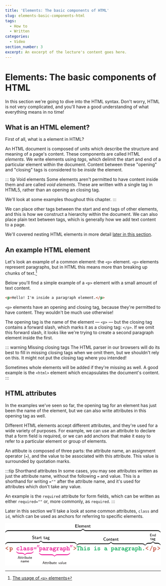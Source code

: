 ```yaml
---
title: 'Elements: The basic components of HTML'
slug: elements-basic-components-html
tags:
  - How to
  - Written
categories:
  - Video
section_number: 3
excerpt: An excerpt of the lecture's content goes here.
---
```


# Elements: The basic components of HTML

In this section we're going to dive into the HTML syntax. Don't worry, HTML is not very complicated, and you'll have a good understanding of what everything means in no time!

## What is an HTML element?

First of all, what is a element in HTML?

An HTML document is composed of units which describe the structure and meaning of a page's content. These components are called HTML *elements*. We write elements using *tags*, which delimit the start and end of a particular element within the document. Content between these "opening" and "closing" tags is considered to be *inside* the element.

::: tip Void elements
Some elements aren't permitted to have content inside them and are called *void elements*. These are written with a single tag in HTML5, rather than an opening an closing tag.

We'll look at some examples thoughout this chapter.
:::

We can place other tags between the start and end tags of other elements, and this is how we construct a hierarchy within the document. We can also place plain text between tags, which is generally how we add text content to a page.

We'll covered nesting HTML elements in more detail [later in this section](../07_nesting_elements/README.md).

## An example HTML element

Let's look an example of a common element: the `<p>` element. `<p>` elements represent paragraphs, but in HTML this means more than breaking up chunks of text.[^p]

Below you'll find a simple example of a `<p>` element with a small amount of text content.

```html
<p>Hello! I'm inside a paragraph element.</p>
```

`<p>` elements have an opening and closing tag, because they're permitted to have content. They wouldn't be much use otherwise!

The opening tag is the name of the element &mdash; `<p>` &mdash; but the closing tag contains a forward slash, which marks it as a closing tag: `</p>`. If we omit this forward slash, it looks like we're trying to create a second paragraph element inside the first.

::: warning Missing closing tags
The HTML parser in our browsers will do its best to fill in missing closing tags when we omit them, but we shouldn't rely on this. It might not put the closing tag where you intended!

Sometimes whole elements will be added if they're missing as well. A good example is the `<html>` element which encapsulates the document's content.
:::

## HTML attributes

In the examples we've seen so far, the opening tag for an element has just been the name of the element, but we can also write attributes in this opening tag as well.

Different HTML elements accept different attributes, and they're used for a wide variety of purposes. For example, we can use an attribute to declare that a form field is required, or we can add anchors that make it easy to refer to a particular element or group of elements.

An attibute is composed of three parts: the attribute name, an assignment operator (`=`), and the value to be associated with this attribute. This value is surrounded by quotation marks.

:::tip Shorthand attributes
In some cases, you may see attributes written as just the attribute name, without the following `=` and value. This is a shorthand for writing `=""` after the attribute name, and it's used for attributes which don't take any value.

An example is the `required` attribute for form fields, which can be written as either `required=""` or, more commonly, as `required`.
:::

Later in this section we'll take a look at some common attributes, `class` and `id`, which can be used as anchors for referring to specific elements.

![Components of an HTML element](./assets/tag_diagram.svg)

[^p]: [The usage of `<p>` elements](https://developer.mozilla.org/en-US/docs/Web/HTML/Element/p)
